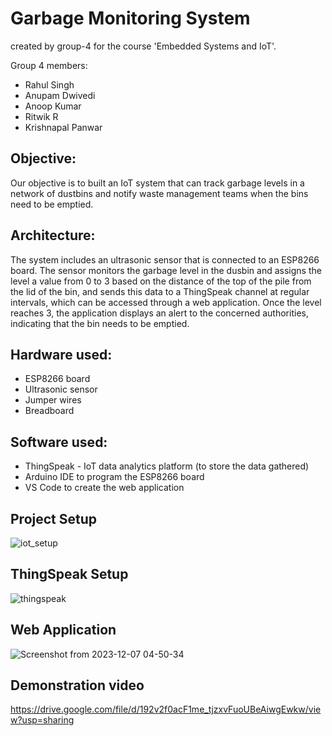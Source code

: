 # Garbage Monitoring System
created by group-4 for the course 'Embedded Systems and IoT'.

Group 4 members:
<ul>
  <li>Rahul Singh</li>
  <li>Anupam Dwivedi</li>
  <li>Anoop Kumar</li>
  <li>Ritwik R</li>
  <li>Krishnapal Panwar</li>
</ul>

## Objective:
Our objective is to built an IoT system that can track garbage levels in a network of dustbins and notify waste management teams when the bins need to be emptied.

## Architecture:
The system includes an ultrasonic sensor that is connected to an ESP8266 board. The sensor monitors the garbage level in the dusbin and assigns the level a value from 0 to 3 based on the distance of the top of the pile from the lid of the bin, and sends this data to a ThingSpeak channel at regular intervals, which can be accessed through a web application. Once the level reaches 3, the application displays an alert to the concerned authorities, indicating that the bin needs to be emptied.

## Hardware used:
<ul>
  <li>ESP8266 board</li>
  <li>Ultrasonic sensor</li>
  <li>Jumper wires</li>
  <li>Breadboard</li>
</ul>

## Software used:
<ul>
  <li>ThingSpeak - IoT data analytics platform (to store the data gathered)</li>
  <li>Arduino IDE to program the ESP8266 board</li>
  <li>VS Code to create the web application</li>
</ul>

## Project Setup

![iot_setup](https://github.com/rahulsingh-20/GarbageDetectionSystem/assets/76691609/e4b456aa-60b3-4888-92e0-96dbf5482241)

## ThingSpeak Setup

![thingspeak](https://github.com/rahulsingh-20/GarbageDetectionSystem/assets/76691609/1313ba29-0ad1-4648-b7a4-c578f8e1a408)

## Web Application

![Screenshot from 2023-12-07 04-50-34](https://github.com/rahulsingh-20/GarbageDetectionSystem/assets/76691609/68aff6d2-11ec-4f6b-a864-29297515a511)

## Demonstration video

https://drive.google.com/file/d/192v2f0acF1me_tjzxvFuoUBeAiwgEwkw/view?usp=sharing

